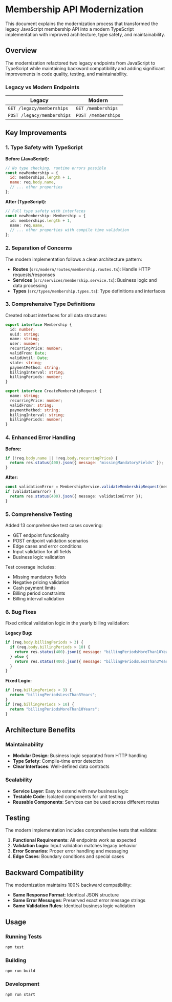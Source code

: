 # Membership API Modernization

This document explains the modernization process that transformed the legacy JavaScript membership API into a modern TypeScript implementation with improved architecture, type safety, and maintainability.

## Overview

The modernization refactored two legacy endpoints from JavaScript to TypeScript while maintaining backward compatibility and adding significant improvements in code quality, testing, and maintainability.

### Legacy vs Modern Endpoints

| Legacy | Modern |
|--------|--------|
| `GET /legacy/memberships` | `GET /memberships` |
| `POST /legacy/memberships` | `POST /memberships` |

## Key Improvements

### 1. Type Safety with TypeScript

**Before (JavaScript):**
```javascript
// No type checking, runtime errors possible
const newMembership = {
  id: memberships.length + 1,
  name: req.body.name,
  // ... other properties
};
```

**After (TypeScript):**
```typescript
// Full type safety with interfaces
const newMembership: Membership = {
  id: memberships.length + 1,
  name: req.name,
  // ... other properties with compile time validation
};
```

### 2. Separation of Concerns

The modern implementation follows a clean architecture pattern:

- **Routes** (`src/modern/routes/membership.routes.ts`): Handle HTTP requests/responses
- **Services** (`src/services/membership.service.ts`): Business logic and data processing
- **Types** (`src/types/membership.types.ts`): Type definitions and interfaces

### 3. Comprehensive Type Definitions

Created robust interfaces for all data structures:

```typescript
export interface Membership {
  id: number;
  uuid: string;
  name: string;
  user: number;
  recurringPrice: number;
  validFrom: Date;
  validUntil: Date;
  state: string;
  paymentMethod: string;
  billingInterval: string;
  billingPeriods: number;
}

export interface CreateMembershipRequest {
  name: string;
  recurringPrice: number;
  validFrom?: string;
  paymentMethod: string;
  billingInterval: string;
  billingPeriods: number;
}
```

### 4. Enhanced Error Handling

**Before:**
```javascript
if (!req.body.name || !req.body.recurringPrice) {
  return res.status(400).json({ message: "missingMandatoryFields" });
}
```

**After:**
```typescript
const validationError = MembershipService.validateMembershipRequest(membershipRequest);
if (validationError) {
  return res.status(400).json({ message: validationError });
}
```

### 5. Comprehensive Testing

Added 13 comprehensive test cases covering:
- GET endpoint functionality
- POST endpoint validation scenarios
- Edge cases and error conditions
- Input validation for all fields
- Business logic validation

Test coverage includes:
- Missing mandatory fields
- Negative pricing validation
- Cash payment limits
- Billing period constraints
- Billing interval validation

### 6. Bug Fixes

Fixed critical validation logic in the yearly billing validation:

**Legacy Bug:**
```javascript
if (req.body.billingPeriods > 3) {
  if (req.body.billingPeriods > 10) {
    return res.status(400).json({ message: "billingPeriodsMoreThan10Years" });
  } else {
    return res.status(400).json({ message: "billingPeriodsLessThan3Years" });
  }
}
```

**Fixed Logic:**
```typescript
if (req.billingPeriods < 3) {
  return "billingPeriodsLessThan3Years";
}
if (req.billingPeriods > 10) {
  return "billingPeriodsMoreThan10Years";
}
```

## Architecture Benefits

### Maintainability
- **Modular Design**: Business logic separated from HTTP handling
- **Type Safety**: Compile-time error detection
- **Clear Interfaces**: Well-defined data contracts

### Scalability
- **Service Layer**: Easy to extend with new business logic
- **Testable Code**: Isolated components for unit testing
- **Reusable Components**: Services can be used across different routes

## Testing

The modern implementation includes comprehensive tests that validate:

1. **Functional Requirements**: All endpoints work as expected
2. **Validation Logic**: Input validation matches legacy behavior
3. **Error Scenarios**: Proper error handling and messaging
4. **Edge Cases**: Boundary conditions and special cases

## Backward Compatibility

The modernization maintains 100% backward compatibility:
- **Same Response Format**: Identical JSON structure
- **Same Error Messages**: Preserved exact error message strings
- **Same Validation Rules**: Identical business logic validation

## Usage

### Running Tests
```bash
npm test
```

### Building
```bash
npm run build
```

### Development
```bash
npm run start
```